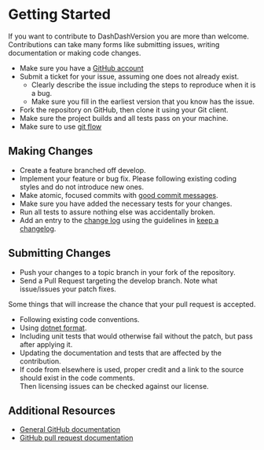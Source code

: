 # Getting Started

If you want to contribute to DashDashVersion you are more than welcome.  
Contributions can take many forms like submitting issues, writing documentation or making code changes.

* Make sure you have a [GitHub account](https://github.com/signup/free)
* Submit a ticket for your issue, assuming one does not already exist.
  * Clearly describe the issue including the steps to reproduce when it is a bug.
  * Make sure you fill in the earliest version that you know has the issue.
* Fork the repository on GitHub, then clone it using your Git client.
* Make sure the project builds and all tests pass on your machine.
* Make sure to use [git flow](https://atlassian.com/git/tutorials/comparing-workflows/gitflow-workflow)

## Making Changes

* Create a feature branched off develop.
* Implement your feature or bug fix. Please following existing coding styles and do not introduce new ones.
* Make atomic, focused commits with [good commit messages](https://chris.beams.io/posts/git-commit/).
* Make sure you have added the necessary tests for your changes.
* Run all tests to assure nothing else was accidentally broken.
* Add an entry to the [change log](CHANGELOG.md) using the guidelines in [keep a changelog](https://keepachangelog.com/en/1.0.0/).

## Submitting Changes

* Push your changes to a topic branch in your fork of the repository.
* Send a Pull Request targeting the develop branch. Note what issue/issues your patch fixes.

Some things that will increase the chance that your pull request is accepted.

* Following existing code conventions.
* Using [dotnet format](https://github.com/dotnet/format).
* Including unit tests that would otherwise fail without the patch, but pass after applying it.
* Updating the documentation and tests that are affected by the contribution.
* If code from elsewhere is used, proper credit and a link to the source should exist in the code comments.  
  Then licensing issues can be checked against our license.

## Additional Resources

* [General GitHub documentation](http://help.github.com/)
* [GitHub pull request documentation](https://help.github.com/articles/using-pull-requests/)
